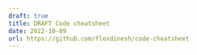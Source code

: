 ```yaml
---
draft: true
title: DRAFT Code cheatsheet
date: 2022-10-09
url: https://github.com/flexdinesh/code-cheatsheet
---
```

